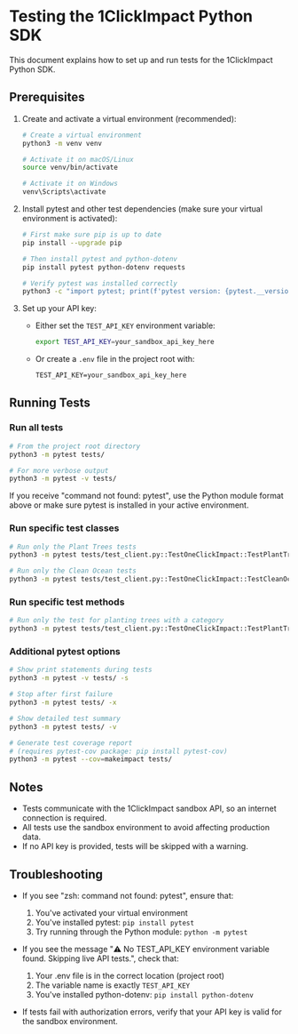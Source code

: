 # Testing the 1ClickImpact Python SDK

This document explains how to set up and run tests for the 1ClickImpact Python SDK.

## Prerequisites

1. Create and activate a virtual environment (recommended):

   ```bash
   # Create a virtual environment
   python3 -m venv venv

   # Activate it on macOS/Linux
   source venv/bin/activate

   # Activate it on Windows
   venv\Scripts\activate
   ```

2. Install pytest and other test dependencies (make sure your virtual environment is activated):

   ```bash
   # First make sure pip is up to date
   pip install --upgrade pip

   # Then install pytest and python-dotenv
   pip install pytest python-dotenv requests

   # Verify pytest was installed correctly
   python3 -c "import pytest; print(f'pytest version: {pytest.__version__}')"
   ```

3. Set up your API key:
   - Either set the `TEST_API_KEY` environment variable:
     ```bash
     export TEST_API_KEY=your_sandbox_api_key_here
     ```
   - Or create a `.env` file in the project root with:
     ```
     TEST_API_KEY=your_sandbox_api_key_here
     ```

## Running Tests

### Run all tests

```bash
# From the project root directory
python3 -m pytest tests/

# For more verbose output
python3 -m pytest -v tests/
```

If you receive "command not found: pytest", use the Python module format above or make sure pytest is installed in your active environment.

### Run specific test classes

```bash
# Run only the Plant Trees tests
python3 -m pytest tests/test_client.py::TestOneClickImpact::TestPlantTrees

# Run only the Clean Ocean tests
python3 -m pytest tests/test_client.py::TestOneClickImpact::TestCleanOcean
```

### Run specific test methods

```bash
# Run only the test for planting trees with a category
python3 -m pytest tests/test_client.py::TestOneClickImpact::TestPlantTrees::test_plant_trees_with_category
```

### Additional pytest options

```bash
# Show print statements during tests
python3 -m pytest -v tests/ -s

# Stop after first failure
python3 -m pytest tests/ -x

# Show detailed test summary
python3 -m pytest tests/ -v

# Generate test coverage report
# (requires pytest-cov package: pip install pytest-cov)
python3 -m pytest --cov=makeimpact tests/
```

## Notes

- Tests communicate with the 1ClickImpact sandbox API, so an internet connection is required.
- All tests use the sandbox environment to avoid affecting production data.
- If no API key is provided, tests will be skipped with a warning.

## Troubleshooting

- If you see "zsh: command not found: pytest", ensure that:

  1. You've activated your virtual environment
  2. You've installed pytest: `pip install pytest`
  3. Try running through the Python module: `python -m pytest`

- If you see the message "⚠️ No TEST_API_KEY environment variable found. Skipping live API tests.", check that:

  1. Your .env file is in the correct location (project root)
  2. The variable name is exactly `TEST_API_KEY`
  3. You've installed python-dotenv: `pip install python-dotenv`

- If tests fail with authorization errors, verify that your API key is valid for the sandbox environment.
